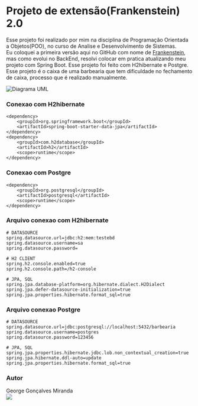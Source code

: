 # Projeto de extensão(Frankenstein) 2.0

Esse projeto foi realizado por mim na disciplina de Programação Orientada a Objetos(POO), no curso de Analise e Desenvolvimento de Sistemas.  
Eu coloquei a primeira versão aqui no GitHub com nome de [Frankenstein](https://github.com/GeorgeGoncalves/Projeto-de-extens-o-Frankenstein-POO), mas como evolui no BackEnd, resolvi colocar em pratica atualizando meu projeto com Spring Boot.
Esse projeto foi feito com H2hibernate e Postgre.  
Esse projeto é o caixa de uma barbearia que tem dificuldade no fechamento de caixa, processo que é realizado manualmente.

![Diagrama UML](https://github.com/user-attachments/assets/bf35d648-5f7b-491c-93d1-80a2f668ed95)

### Conexao com H2hibernate 

```
<dependency> 
	<groupId>org.springframework.boot</groupId> 
	<artifactId>spring-boot-starter-data-jpa</artifactId> 
</dependency> 
<dependency> 
	<groupId>com.h2database</groupId> 
	<artifactId>h2</artifactId> 
	<scope>runtime</scope> 
</dependency> 
```

### Conexao com Postgre

```
<dependency>
	<groupId>org.postgresql</groupId>
	<artifactId>postgresql</artifactId>
	<scope>runtime</scope>
</dependency>
```

### Arquivo conexao com H2hibernate

```
# DATASOURCE 
spring.datasource.url=jdbc:h2:mem:testebd
spring.datasource.username=sa
spring.datasource.password=

# H2 CLIENT 
spring.h2.console.enabled=true
spring.h2.console.path=/h2-console

# JPA, SQL 
spring.jpa.database-platform=org.hibernate.dialect.H2Dialect
spring.jpa.defer-datasource-initialization=true
spring.jpa.properties.hibernate.format_sql=true
```

### Arquivo conexao Postgre

```
# DATASOURCE
spring.datasource.url=jdbc:postgresql://localhost:5432/barbearia
spring.datasource.username=postgres
spring.datasource.password=123456

# JPA, SQL
spring.jpa.properties.hibernate.jdbc.lob.non_contextual_creation=true
spring.jpa.hibernate.ddl-auto=update
spring.jpa.properties.hibernate.format_sql=true
```

### Autor

George Gonçalves Miranda  
[<img src="https://img.shields.io/badge/LinkedIn-0077B5?style=for-the-badge&logo=linkedin&logoColor=white" />](https://www.linkedin.com/in/george-gon%C3%A7alves-901971323/?trk=li_LOL_SPIN_global_careers_jobsgtm_conv_acq_july2022_spinv1)
